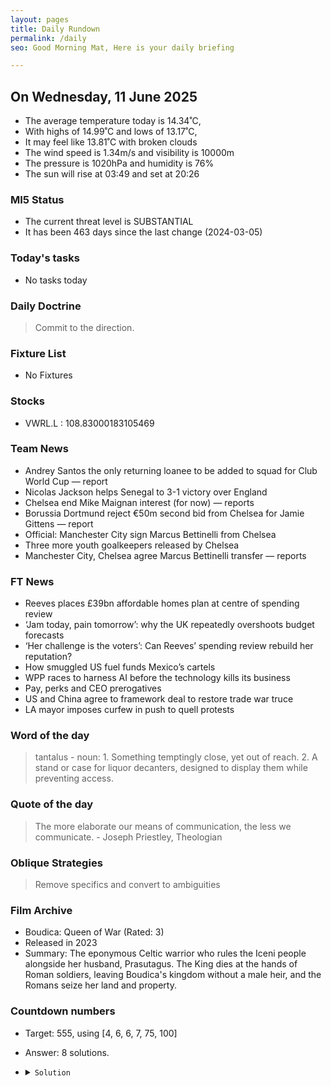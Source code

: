 ```yaml
---
layout: pages
title: Daily Rundown
permalink: /daily
seo: Good Morning Mat, Here is your daily briefing

---
```


<!-- weather_marker starts -->
## On Wednesday, 11 June 2025

- The average temperature today is 14.34˚C,
- With highs of 14.99˚C and lows of 13.17˚C,
- It may feel like 13.81˚C with broken clouds
- The wind speed is 1.34m/s and visibility is 10000m
- The pressure is 1020hPa and humidity is 76%
- The sun will rise at 03:49 and set at 20:26

<!-- weather_marker ends -->

### MI5 Status
<!-- threat_marker starts -->
- The current threat level is <span class="highlighter">SUBSTANTIAL</span>
- It has been 463 days since the last change (2024-03-05)

<!-- threat_marker ends -->

### Today's tasks
<!-- task_marker starts -->
- No tasks today
<!-- task_marker ends -->

### Daily Doctrine
<!-- doctrine_marker starts -->
> Commit to the direction.
<!-- doctrine_marker ends -->

### Fixture List

<!-- fixture_marker starts -->
- No Fixtures
<!-- fixture_marker ends -->

### Stocks

<!-- stocks_marker starts -->

- VWRL.L : 108.83000183105469 

<!-- stocks_marker ends -->

### Team News
<!-- news_marker starts -->

- Andrey Santos the only returning loanee to be added to squad for Club World Cup — report
- Nicolas Jackson helps Senegal to 3-1 victory over England
- Chelsea end Mike Maignan interest (for now) — reports
- Borussia Dortmund reject €50m second bid from Chelsea for Jamie Gittens — report
- Official: Manchester City sign Marcus Bettinelli from Chelsea
- Three more youth goalkeepers released by Chelsea
- Manchester City, Chelsea agree Marcus Bettinelli transfer — reports

<!-- news_marker ends -->

### FT News

<!-- ftnews_marker starts -->

- Reeves places £39bn affordable homes plan at centre of spending review
- ‘Jam today, pain tomorrow’: why the UK repeatedly overshoots budget forecasts
- ‘Her challenge is the voters’: Can Reeves’ spending review rebuild her reputation?
- How smuggled US fuel funds Mexico’s cartels
- WPP races to harness AI before the technology kills its business
- Pay, perks and CEO prerogatives
- US and China agree to framework deal to restore trade war truce
- LA mayor imposes curfew in push to quell protests

<!-- ftnews_marker ends -->

### Word of the day

<!-- word_marker starts -->

 > tantalus - noun: 1. Something temptingly close, yet out of reach. 2. A stand or case for liquor decanters, designed to display them while preventing access.

<!-- word_marker ends -->

### Quote of the day
<!-- quote_marker starts -->

> The more elaborate our means of communication, the less we communicate. - Joseph Priestley, Theologian

<!-- quote_marker ends -->

### Oblique Strategies
<!-- eno_marker starts -->
> Remove specifics and convert to ambiguities

<!-- eno_marker ends -->

### Film Archive

<!-- film_marker starts -->
- Boudica: Queen of War (Rated: 3)
- Released in 2023
- Summary: The eponymous Celtic warrior who rules the Iceni people alongside her husband, Prasutagus. The King dies at the hands of Roman soldiers, leaving Boudica's kingdom without a male heir, and the Romans seize her land and property.
<!-- film_marker ends -->

### Countdown numbers
<!-- game_marker starts -->

- Target: 555, using [4, 6, 6, 7, 75, 100]
- Answer: 8 solutions.

- <details><summary><code>Solution</code></summary>

  Solution: ( 100 + 7 + 4 - 6 ) x 6 - 75

   </details>

<!-- game_marker ends -->
